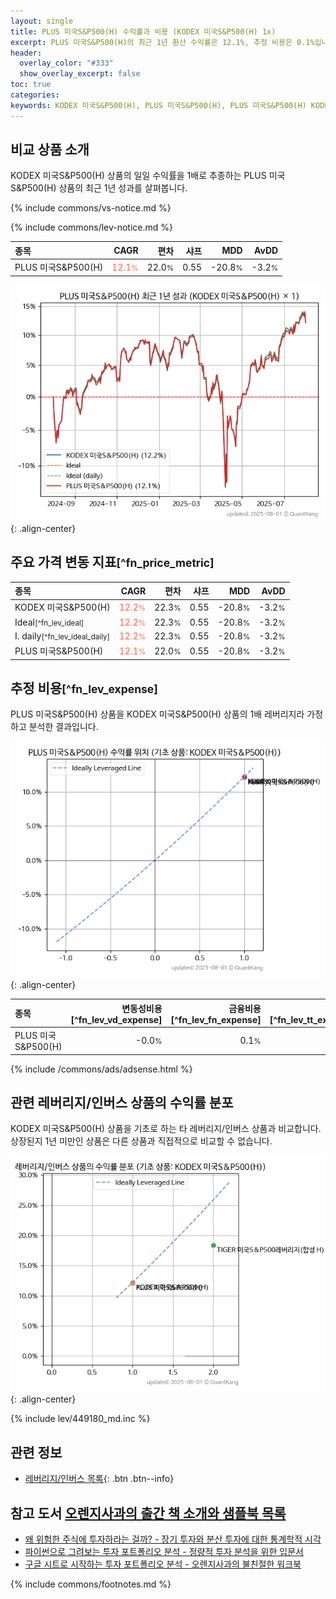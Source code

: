 ```yaml
---
layout: single
title: PLUS 미국S&P500(H) 수익률과 비용 (KODEX 미국S&P500(H) 1x)
excerpt: PLUS 미국S&P500(H)의 최근 1년 환산 수익률은 12.1%, 추정 비용은 0.1%입니다.
header:
  overlay_color: "#333"
  show_overlay_excerpt: false
toc: true
categories:
keywords: KODEX 미국S&P500(H), PLUS 미국S&P500(H), PLUS 미국S&P500(H) KODEX 미국S&P500(H) 비교, 269540, 449180, 269540 269540 비교
---
```


## 비교 상품 소개


KODEX 미국S&P500(H) 상품의 일일 수익률을 1배로 추종하는 PLUS 미국S&P500(H) 상품의 최근 1년 성과를 살펴봅니다.





{% include commons/vs-notice.md %}

{% include commons/lev-notice.md %}

| **종목** | **CAGR** | **편차** | **샤프** | **MDD** | **AvDD** |
| :------------ | ------: | -----------: | -------: | ------: | -------: |
| PLUS 미국S&P500(H) | <span style="color: tomato">12.1<small>%</small></span> | 22.0<small>%</small> | 0.55 | -20.8<small>%</small> | -3.2<small>%</small> |

<!-- more -->


![PLUS 미국S&P500(H)](/lev/images/269540.png){: .align-center}


## 주요 가격 변동 지표<small>[^fn_price_metric]</small>


| **종목** | **CAGR** | **편차** | **샤프** | **MDD** | **AvDD** |
| :------------ | ------: | -----------: | -------: | ------: | -------: |
| KODEX 미국S&P500(H) | <span style="color: tomato">12.2<small>%</small></span> | 22.3<small>%</small> | 0.55 | -20.8<small>%</small> | -3.2<small>%</small> |
| Ideal<small>[^fn_lev_ideal]</small> | <span style="color: tomato">12.2<small>%</small></span> | 22.3<small>%</small> | 0.55 | -20.8<small>%</small> | -3.2<small>%</small> |
| I. daily<small>[^fn_lev_ideal_daily]</small> | <span style="color: tomato">12.2<small>%</small></span> | 22.3<small>%</small> | 0.55 | -20.8<small>%</small> | -3.2<small>%</small> |
| PLUS 미국S&P500(H) | <span style="color: tomato">12.1<small>%</small></span> | 22.0<small>%</small> | 0.55 | -20.8<small>%</small> | -3.2<small>%</small> |


## 추정 비용<small>[^fn_lev_expense]</small><a id="expense"></a>

PLUS 미국S&P500(H) 상품을 KODEX 미국S&P500(H) 상품의 1배 레버리지라 가정하고 분석한 결과입니다.

![PLUS 미국S&P500(H)](/lev/images/269540_ideal.png){: .align-center}

| **종목** | **변동성비용**[^fn_lev_vd_expense] | **금융비용**[^fn_lev_fn_expense] | **전체비용**[^fn_lev_tt_expense] |
| :------------ | ------: | -----------: | -------: |
| PLUS 미국S&P500(H) | -0.0<small>%</small> | 0.1<small>%</small> | 0.1<small>%</small> |

{% include /commons/ads/adsense.html %}



## 관련 레버리지/인버스 상품의 수익률 분포

KODEX 미국S&P500(H) 상품을 기초로 하는 타 레버리지/인버스 상품과 비교합니다. 상장된지 1년 미만인 상품은 다른 상품과 직접적으로 비교할 수 없습니다.

![KODEX 미국S&P500(H)](/lev/images/449180_ideal.png){: .align-center}

{% include lev/449180_md.inc %}


## 관련 정보

- [레버리지/인버스 목록](/lev/){: .btn .btn--info}


## 참고 도서 [오렌지사과의 출간 책 소개와 샘플북 목록](https://kongdori.tistory.com/691)

- [왜 위험한 주식에 투자하라는 걸까? - 장기 투자와 분산 투자에 대한 통계학적 시각](https://kongdori.tistory.com/421)
- [파이썬으로 그려보는 투자 포트폴리오 분석  - 정량적 투자 분석을 위한 입문서](https://kongdori.tistory.com/643)
- [구글 시트로 시작하는 투자 포트폴리오 분석 - 오렌지사과의 불친절한 워크북](https://kongdori.tistory.com/449)

{% include commons/footnotes.md %}